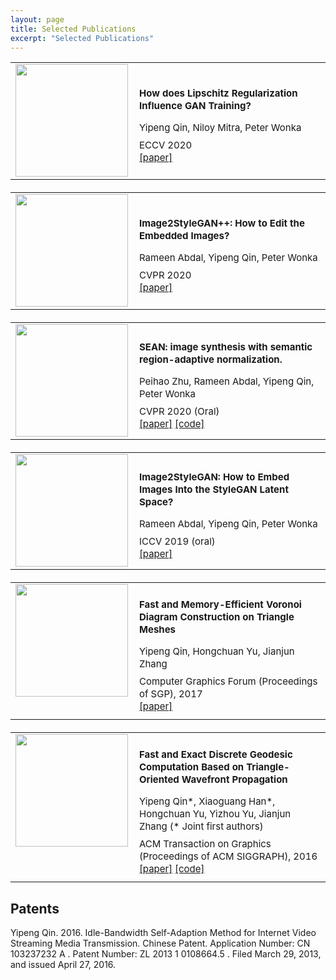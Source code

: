 ```yaml
---
layout: page
title: Selected Publications
excerpt: "Selected Publications"
---
```


<table style="width:100%;margin-bottom: 20px;">
	<tr>
		<td style="vertical-align:top;width:180px;"><img src="../images/2020_ECCV_GANLipschitz.JPG" style="width:180px;"></td>
		<td style="vertical-align:middle; font-size:15px; line-height:20px; margin: 0; padding: 10px;">
				<p style="margin-bottom: 8px;"><strong>How does Lipschitz Regularization Influence GAN Training?</strong></p>
				<p style="margin-bottom: 8px;">Yipeng Qin, Niloy Mitra, Peter Wonka </p>
				ECCV 2020
				<br/>
				<a href="https://www.ecva.net/papers/eccv_2020/papers_ECCV/html/2548_ECCV_2020_paper.php" target="_blank"><u>[paper]</u></a>
		</td>
	</tr>
</table>

<table style="width:100%;margin-bottom: 20px;">
	<tr>
		<td style="vertical-align:top;width:180px;"><img src="../images/2020_CVPR_image2styleganpp.JPG" style="width:180px;"></td>
		<td style="vertical-align:middle; font-size:15px; line-height:20px; margin: 0; padding: 10px;">
				<p style="margin-bottom: 8px;"><strong>Image2StyleGAN++: How to Edit the Embedded Images?</strong></p>
				<p style="margin-bottom: 8px;">Rameen Abdal, Yipeng Qin, Peter Wonka </p>
				CVPR 2020
				<br/>
				<a href="https://openaccess.thecvf.com/content_CVPR_2020/html/Abdal_Image2StyleGAN_How_to_Edit_the_Embedded_Images_CVPR_2020_paper.html" target="_blank"><u>[paper]</u></a>
		</td>
	</tr>
</table>

<table style="width:100%;margin-bottom: 20px;">
	<tr>
		<td style="vertical-align:top;width:180px;"><img src="../images/2020_CVPR_SEAN.JPG" style="width:180px;"></td>
		<td style="vertical-align:middle; font-size:15px; line-height:20px; margin: 0; padding: 10px;">
				<p style="margin-bottom: 8px;"><strong>SEAN: image synthesis with semantic region-adaptive normalization.</strong></p>
				<p style="margin-bottom: 8px;">Peihao Zhu, Rameen Abdal, Yipeng Qin, Peter Wonka </p>
				CVPR 2020 (Oral)
				<br/>
				<a href="https://openaccess.thecvf.com/content_CVPR_2020/html/Zhu_SEAN_Image_Synthesis_With_Semantic_Region-Adaptive_Normalization_CVPR_2020_paper.html" target="_blank">[paper]</a>
				<a href="https://github.com/ZPdesu/SEAN" target="_blank"><u>[code]</u></a>
		</td>
	</tr>
</table>

<table style="width:100%;margin-bottom: 20px;">
	<tr>
		<td style="vertical-align:top;width:180px;"><img src="../images/2019_ICCV_image2stylegan.JPG" style="width:180px;"></td>
		<td style="vertical-align:middle; font-size:15px; line-height:20px; margin: 0; padding: 10px;">
				<p style="margin-bottom: 8px;"><strong> Image2StyleGAN: How to Embed Images Into the StyleGAN Latent Space? </strong> </p>
				<p style="margin-bottom: 8px;">Rameen Abdal, Yipeng Qin, Peter Wonka </p>
				ICCV 2019 (oral)
				<br/>
				<a href="http://openaccess.thecvf.com/content_ICCV_2019/html/Abdal_Image2StyleGAN_How_to_Embed_Images_Into_the_StyleGAN_Latent_Space_ICCV_2019_paper.html" target="_blank"><u>[paper]</u></a>
		</td>
	</tr>
</table>

<table style="width:100%;margin-bottom: 20px;">
	<tr>
		<td style="vertical-align:top;width:180px;"><img src="../images/2017_SGP.jpg" style="width:180px;"></td>
		<td style="vertical-align:middle; font-size:15px; line-height:20px; margin: 0; padding: 10px;">
				<p style="margin-bottom: 8px;"><strong> Fast and Memory-Efficient Voronoi Diagram Construction on Triangle Meshes </strong> </p>
				<p style="margin-bottom: 8px;">Yipeng Qin, Hongchuan Yu, Jianjun Zhang </p>
				Computer Graphics Forum (Proceedings of SGP), 2017
				<br/>
				<a href="http://dx.doi.org/10.1111/cgf.13248" target="_blank"><u>[paper]</u></a>		
		</td>
	</tr>
</table>

<table style="width:100%;margin-bottom: 20px;">
	<tr>
		<td style="vertical-align:top;width:180px;"><img src="../images/2016_SIGGRAPH.jpg" style="width:180px;"></td>
		<td style="vertical-align:middle;font-size:15px; line-height:20px; margin: 0; padding: 10px;">
				<p style="margin-bottom: 8px;"> <strong> Fast and Exact Discrete Geodesic Computation Based on Triangle-Oriented Wavefront Propagation </strong></p>
				<p style="margin-bottom: 8px;">Yipeng Qin*, Xiaoguang Han*, Hongchuan Yu, Yizhou Yu, Jianjun Zhang (* Joint first authors) </p>
				ACM Transaction on Graphics (Proceedings of ACM SIGGRAPH), 2016
				<br/>
				<a href="http://doi.org/10.1145/2897824.2925930" target="_blank"><u>[paper]</u></a>
				<a href="https://github.com/YipengQin/VTP_source_code" target="_blank"><u>[code]</u></a>	
		</td>
	</tr>
</table>


## Patents

Yipeng Qin. 2016. Idle-Bandwidth Self-Adaption Method for Internet Video Streaming Media Transmission. Chinese Patent. Application Number: CN 103237232 A . Patent Number: ZL 2013 1 0108664.5 . Filed March 29, 2013, and issued April 27, 2016.
